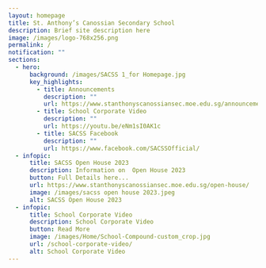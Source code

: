 ```yaml
---
layout: homepage
title: St. Anthony’s Canossian Secondary School
description: Brief site description here
image: /images/logo-768x256.png
permalink: /
notification: ""
sections:
  - hero:
      background: /images/SACSS 1_for Homepage.jpg
      key_highlights:
        - title: Announcements
          description: ""
          url: https://www.stanthonyscanossiansec.moe.edu.sg/announcements/
        - title: School Corporate Video
          description: ""
          url: https://youtu.be/eNm1sI0AK1c
        - title: SACSS Facebook
          description: ""
          url: https://www.facebook.com/SACSSOfficial/
  - infopic:
      title: SACSS Open House 2023
      description: Information on  Open House 2023
      button: Full Details here...
      url: https://www.stanthonyscanossiansec.moe.edu.sg/open-house/
      image: /images/sacss open house 2023.jpeg
      alt: SACSS Open House 2023
  - infopic:
      title: School Corporate Video
      description: School Corporate Video
      button: Read More
      image: /images/Home/School-Compound-custom_crop.jpg
      url: /school-corporate-video/
      alt: School Corporate Video
---
```

